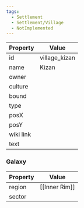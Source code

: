 ```yaml
---
tags:
  - Settlement
  - Settlement/Village
  - NotImplemented
---
```


| Property  | Value         |
| --------- | ------------- |
| id        | village_kizan |
| name      | Kizan         |
| owner     |               |
| culture   |               |
| bound     |               |
| type      |               |
| posX      |               |
| posY      |               |
| wiki link |               |
| text      |               |

### Galaxy
| Property | Value         |
| -------- | ------------- |
| region   | [[Inner Rim]] |
| sector   |               |
